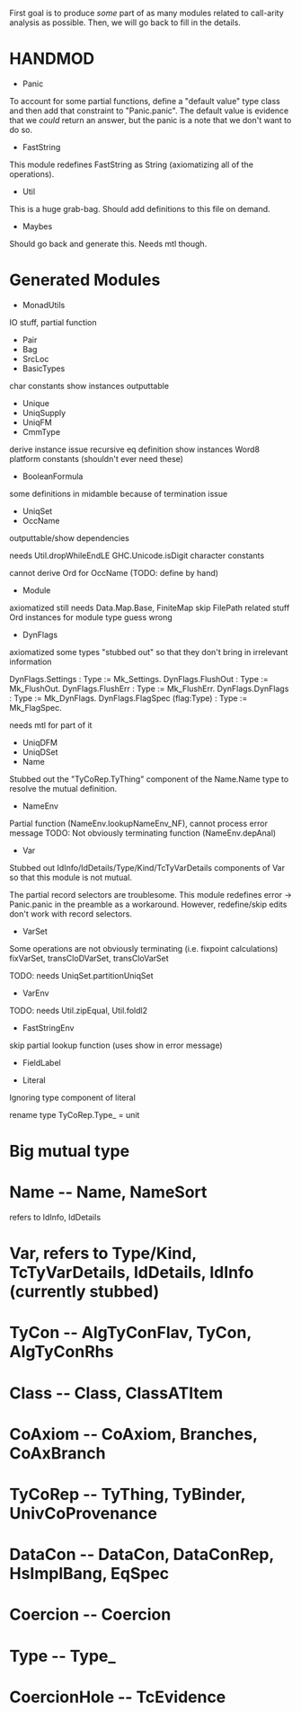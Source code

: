First goal is to produce *some* part of as many modules related to call-arity
analysis as possible.  Then, we will go back to fill in the details.


HANDMOD
=======
- Panic

To account for some partial functions, define a "default value" type class and
then add that constraint to "Panic.panic". The default value is evidence that
we *could* return an answer, but the panic is a note that we don't want to do
so.

- FastString

This module redefines FastString as String (axiomatizing all of the operations).

- Util

This is a huge grab-bag. Should add definitions to this file on demand.

- Maybes

Should go back and generate this. Needs mtl though.


Generated Modules
=================

-  MonadUtils

IO stuff, partial function

-  Pair
-  Bag
-  SrcLoc
-  BasicTypes

char constants
show instances
outputtable

-  Unique
-  UniqSupply
-  UniqFM
-  CmmType

derive instance issue
recursive eq definition
show instances
Word8
platform constants (shouldn't ever need these)

-  BooleanFormula

some definitions in midamble because of termination issue

-  UniqSet
-  OccName

outputtable/show dependencies

needs Util.dropWhileEndLE GHC.Unicode.isDigit
character constants

cannot derive Ord for OccName (TODO: define by hand)

-  Module

axiomatized
still needs Data.Map.Base, FiniteMap
skip FilePath related stuff
Ord instances for module type guess wrong

-  DynFlags

axiomatized
some types "stubbed out" so that they don't bring in irrelevant information

DynFlags.Settings : Type := Mk_Settings.
DynFlags.FlushOut : Type := Mk_FlushOut.
DynFlags.FlushErr : Type := Mk_FlushErr.
DynFlags.DynFlags : Type := Mk_DynFlags.
DynFlags.FlagSpec (flag:Type) : Type := Mk_FlagSpec.

needs mtl for part of it

-  UniqDFM
-  UniqDSet
-  Name

Stubbed out the "TyCoRep.TyThing" component of the Name.Name type to resolve
the mutual definition.


-  NameEnv

Partial function (NameEnv.lookupNameEnv_NF), cannot process error message
TODO: Not obviously terminating function (NameEnv.depAnal)

-  Var

Stubbed out IdInfo/IdDetails/Type/Kind/TcTyVarDetails components of
Var so that this module is not mutual.

The partial record selectors are troublesome. This module redefines error ->
Panic.panic in the preamble as a workaround.
However, redefine/skip edits don't work with record selectors.

-  VarSet

Some operations are not obviously terminating (i.e. fixpoint calculations)
fixVarSet, transCloDVarSet, transCloVarSet

TODO: needs UniqSet.partitionUniqSet

-  VarEnv

TODO: needs Util.zipEqual, Util.foldl2

-  FastStringEnv

skip partial lookup function (uses show in error message)

-  FieldLabel

- Literal

Ignoring type component of literal

rename type TyCoRep.Type_   = unit

Big mutual type
================

#  Name    -- Name, NameSort
  refers to IdInfo, IdDetails
#  Var, refers to Type/Kind, TcTyVarDetails, IdDetails, IdInfo (currently stubbed)

#  TyCon    -- AlgTyConFlav, TyCon, AlgTyConRhs
#  Class    -- Class, ClassATItem
#  CoAxiom  -- CoAxiom, Branches, CoAxBranch
#  TyCoRep  -- TyThing, TyBinder, UnivCoProvenance
#  DataCon  -- DataCon, DataConRep, HsImplBang, EqSpec
#  Coercion -- Coercion
#  Type     -- Type_
#  CoercionHole -- TcEvidence
